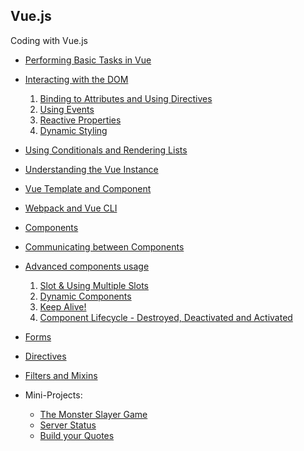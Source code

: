Vue.js
-------

Coding with Vue.js

- [Performing Basic Tasks in Vue](script.js)

- [Interacting with the DOM](/InteractWithDOM)
  1. [Binding to Attributes and Using Directives](/InteractWithDOM/AttrBindingAndDirectives.js) 
  2. [Using Events](/InteractWithDOM/Events.js)
  3. [Reactive Properties](/InteractWithDOM/ReactiveProperty.js)
  4. [Dynamic Styling](/InteractWithDOM/DynamicStyling.js)

- [Using Conditionals and Rendering Lists](/ConditionalsLists/CondnAndLists.js)
- [Understanding the Vue Instance](/VueInstance/VueInstLifeCycle.js) 
- [Vue Template and Component](/VueInstance/template.js)
- [Webpack and Vue CLI](/vue-cli)
- [Components](/Components)
- [Communicating between Components](/communicate-components)
- [Advanced components usage](/adv-comp)
   1. [Slot & Using Multiple Slots](/adv-comp/Quote.vue)
   2. [Dynamic Components](/adv-comp/App.vue)
   3. [Keep Alive!](/adv-comp/App.vue)
   4. [Component Lifecycle - Destroyed, Deactivated and Activated](/adv-comp/New.vue)
- [Forms](/forms)
- [Directives](/directives)
- [Filters and Mixins](/filters)

- Mini-Projects:
	- [The Monster Slayer Game](/Monster)
	- [Server Status](/server-status)
	- [Build your Quotes](/quotes)
